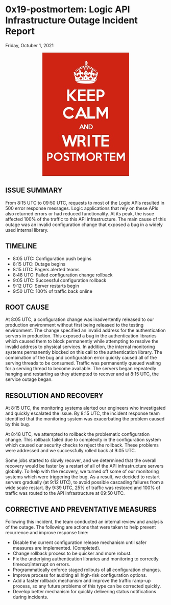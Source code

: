 # 0x19-postmortem: Logic API Infrastructure Outage Incident Report
Friday, Octuber 1, 2021

<p align="center">
  <img src="meme_keepcalm.png" />
</p>

## ISSUE SUMMARY

From 8:15 UTC to 09:50 UTC, requests to most of the Logic APIs resulted in 500 error response messages. Logic applications that rely on these APIs also returned errors or had reduced functionality. At its peak, the issue affected 100% of the traffic to this API infrastructure. The main cause of this outage was an invalid configuration change that exposed a bug in a widely used internal library.

## TIMELINE
- 8:05 UTC: Configuration push begins
- 8:15 UTC: Outage begins
- 8:15 UTC: Pagers alerted teams
- 8:48 UTC: Failed configuration change rollback
- 9:05 UTC: Successful configuration rollback
- 9:12 UTC: Server restarts begin
- 9:50 UTC: 100% of traffic back online

## ROOT CAUSE

At 8:05 UTC, a configuration change was inadvertently released to our production environment without first being released to the testing environment. The change specified an invalid address for the authentication servers in production. This exposed a bug in the authentication libraries which caused them to block permanently while attempting to resolve the invalid address to physical services. In addition, the internal monitoring systems permanently blocked on this call to the authentication library. The combination of the bug and configuration error quickly caused all of the serving threads to be consumed. Traffic was permanently queued waiting for a serving thread to become available. The servers began repeatedly hanging and restarting as they attempted to recover and at 8:15 UTC, the service outage began.

## RESOLUTION AND RECOVERY

At 8:15 UTC, the monitoring systems alerted our engineers who investigated and quickly escalated the issue. By 8:15 UTC, the incident response team identified that the monitoring system was exacerbating the problem caused by this bug.

At 8:48 UTC, we attempted to rollback the problematic configuration change. This rollback failed due to complexity in the configuration system which caused our security checks to reject the rollback. These problems were addressed and we successfully rolled back at 9:05 UTC.

Some jobs started to slowly recover, and we determined that the overall recovery would be faster by a restart of all of the API infrastructure servers globally. To help with the recovery, we turned off some of our monitoring systems which were triggering the bug. As a result, we decided to restart servers gradually (at 9:12 UTC), to avoid possible cascading failures from a wide scale restart. By 9:39 UTC, 25% of traffic was restored and 100% of traffic was routed to the API infrastructure at 09:50 UTC.

## CORRECTIVE AND PREVENTATIVE MEASURES

Following this incident, the team conducted an internal review and analysis of the outage. The following are actions that were taken to help prevent recurrence and improve response time:

- Disable the current configuration release mechanism until safer measures are implemented. (Completed).
- Change rollback process to be quicker and more robust.
- Fix the underlying authentication libraries and monitoring to correctly timeout/interrupt on errors.
- Programmatically enforce staged rollouts of all configuration changes.
- Improve process for auditing all high-risk configuration options.
- Add a faster rollback mechanism and improve the traffic ramp-up process, so any future problems of this type can be corrected quickly.
- Develop better mechanism for quickly delivering status notifications during incidents.

